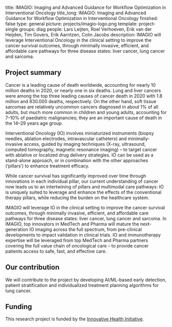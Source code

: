 title: IMAGIO: Imaging and Advanced Guidance for Workflow Optimization in Interventional Oncology
title_long: IMAGIO: Imaging and Advanced Guidance for Workflow Optimization in Interventional Oncology
finished: false
type: general
picture: projects/imagio-logo.png
template: project-single
groups: diag
people: Lars Leijten, Roel Verhoeven, Erik van der Heijden, Tim Govers, Erik Aarntzen, Colin Jacobs
description: IMAGIO will leverage Interventional Oncology in the clinical setting to improve the cancer survival outcomes, through minimally invasive, efficient, and affordable care pathways for three disease states: liver cancer, lung cancer and sarcoma.

## Project summary
Cancer is a leading cause of death worldwide, accounting for nearly 10 million deaths in 2020, or nearly one in six deaths. Lung and liver cancers were among the top three leading causes of cancer death in 2020 with 1.8 million and 830.000 deaths, respectively. On the other hand, soft tissue sarcomas are relatively uncommon cancers diagnosed in about 1% of all adults, but much more common in children and young adults, accounting for 7–10% of paediatric malignancies; they are an important cause of death in the 14–29 years age group.

Interventional Oncology (IO) involves miniaturized instruments (biopsy needles, ablation electrodes, intravascular catheters) and minimally-invasive access, guided by imaging techniques (X-ray, ultrasound, computed tomography, magnetic resonance imaging) – to target cancer with ablative or localized drug delivery strategies. IO can be used as a stand-alone approach, or in combination with the other approaches (‘pillars’) to enhance treatment efficacy.

While cancer survival has significantly improved over time through innovations in each individual pillar, our current understanding of cancer now leads us to an intertwining of pillars and multimodal care pathways: IO is uniquely suited to leverage and enhance the effects of the conventional therapy pillars, while reducing the burden on the healthcare system.

IMAGIO will leverage IO in the clinical setting to improve the cancer survival outcomes, through minimally invasive, efficient, and affordable care pathways for three disease states: liver cancer, lung cancer and sarcoma. In IMAGIO, top innovators in MedTech and Pharma will mature the next-generation IO imaging across the full spectrum, from pre-clinical developments to impact validation in clinical trials. IO and immunotherapy expertise will be leveraged from top MedTech and Pharma partners covering the full value chain of oncological care – to provide cancer patients access to safe, fast, and effective care.

## Our contribution
We will contribute to the project by developing AI/ML-based early detection, patient stratification and individualized treatment planning algorithms for lung cancer.

## Funding
This research project is funded by the [Innovative Health Initiative](https://www.ihi.europa.eu/).
